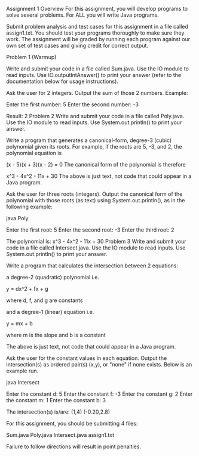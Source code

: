 Assignment 1
Overview
For this assignment, you will develop programs to solve several problems. For ALL you will write Java programs.

Submit problem analysis and test cases for this assignment in a file called assign1.txt. You should test your programs thoroughly to make sure they work. The assignment will be graded by running each program against our own set of test cases and giving credit for correct output.

 

Problem 1 (Warmup)
 

Write and submit your code in a file called Sum.java. Use the IO module to read inputs. Use IO.outputIntAnswer() to print your answer (refer to the documentation below for usage instructions).

Ask the user for 2 integers. Output the sum of those 2 numbers. Example:

Enter the first number:
5
Enter the second number:
-3

Result: 2
Problem 2
Write and submit your code in a file called Poly.java. Use the IO module to read inputs. Use System.out.println() to print your answer.

Write a program that generates a canonical-form, degree-3 (cubic) polynomial given its roots. For example, if the roots are 5, -3, and 2, the polynomial equation is

(x - 5)(x + 3)(x - 2) = 0
The canonical form of the polynomial is therefore

x^3 - 4x^2 - 11x + 30
The above is just text, not code that could appear in a Java program.

Ask the user for three roots (integers). Output the canonical form of the polynomial with those roots (as text) using System.out.println(), as in the following example:

java Poly

Enter the first root:
5
Enter the second root:
-3
Enter the third root:
2

The polynomial is:
x^3 - 4x^2 - 11x + 30
Problem 3
Write and submit your code in a file called Intersect.java. Use the IO module to read inputs. Use System.out.println() to print your answer.

Write a program that calculates the intersection between 2 equations:

a degree-2 (quadratic) polynomial i.e.  

y = dx^2 + fx + g

where d, f, and g are constants

and a degree-1 (linear) equation i.e.

y = mx + b

where m is the slope and b is a constant

The above is just text, not code that could appear in a Java program.

Ask the user for the constant values in each equation. Output the intersection(s) as ordered pair(s) (x,y), or "none" if none exists. Below is an example run.

java Intersect

Enter the constant d:
5
Enter the constant f:
-3
Enter the constant g:
2
Enter the constant m:
1
Enter the constant b:
3

The intersection(s) is/are:
(1,4)
(-0.20,2.8)
 

For this assignment, you should be submitting 4 files:

Sum.java
Poly.java
Intersect.java
assign1.txt
 

Failure to follow directions will result in point penalties.
